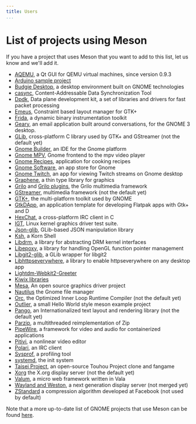 ```yaml
---
title: Users
...
```


# List of projects using Meson

If you have a project that uses Meson that you want to add to this list, let us know and we'll add it.

 - [AQEMU](https://github.com/tobimensch/aqemu), a Qt GUI for QEMU virtual machines, since version 0.9.3
 - [Arduino sample project](https://github.com/jpakkane/mesonarduino)
 - [Budgie Desktop](https://github.com/budgie-desktop/budgie-desktop), a desktop environment built on GNOME technologies
 - [casync](https://github.com/systemd/casync), Content-Addressable Data Synchronization Tool
 - [Dpdk](http://dpdk.org/ml/archives/dev/2018-January/089724.html), Data plane development kit, a set of libraries and drivers for fast packet processing
 - [Emeus](https://github.com/ebassi/emeus), Constraint based layout manager for GTK+
 - [Frida](https://www.frida.re/), a dynamic binary instrumentation toolkit
 - [Geary](https://wiki.gnome.org/Apps/Geary), an email application built around conversations, for the GNOME 3 desktop.
 - [GLib](https://git.gnome.org/browse/glib/), cross-platform C library used by GTK+ and GStreamer (not the default yet)
 - [Gnome Builder](https://git.gnome.org/browse/gnome-builder/), an IDE for the Gnome platform
 - [Gnome MPV](https://github.com/gnome-mpv/gnome-mpv), Gnome frontend to the mpv video player
 - [Gnome Recipes](https://github.com/matthiasclasen/gr), application for cooking recipes
 - [Gnome Software](https://git.gnome.org//browse/gnome-software), an app store for Gnome
 - [Gnome Twitch](https://github.com/vinszent/gnome-twitch), an app for viewing Twitch streams on Gnome desktop
 - [Graphene](https://ebassi.github.io/graphene/), a thin type library for graphics
 - [Grilo](https://mail.gnome.org/archives/grilo-list/2017-February/msg00000.html) and [Grilo plugins](https://git.gnome.org/browse/grilo-plugins/commit/?id=ea047c4fb63e90268eb795ed91a09a2be5068a4c), the Grilo multimedia framework
 - [GStreamer](https://cgit.freedesktop.org/gstreamer/gstreamer/), multimedia framework (not the default yet)
 - [GTK+](https://git.gnome.org/browse/gtk+/), the multi-platform toolkit used by GNOME
 - [GtkDApp](https://gitlab.com/csoriano/GtkDApp), an application template for developing Flatpak apps with Gtk+ and D
 - [HexChat](https://github.com/hexchat/hexchat), a cross-platform IRC client in C
 - [IGT](https://cgit.freedesktop.org/xorg/app/intel-gpu-tools/), Linux kernel graphics driver test suite.
 - [Json-glib](https://git.gnome.org/browse/json-glib), GLib-based JSON manipulation library
 - [Ksh](https://github.com/att/ast), a Korn Shell
 - [Libdrm](https://cgit.freedesktop.org/drm/libdrm/), a library for abstracting DRM kernel interfaces
 - [Libepoxy](https://github.com/anholt/libepoxy/), a library for handling OpenGL function pointer management
 - [Libgit2-glib](https://git.gnome.org/browse/libgit2-glib/), a GLib wrapper for libgit2
 - [Libhttpseverywhere](https://github.com/grindhold/libhttpseverywhere), a library to enable httpseverywhere on any desktop app
 - [Lightdm-Webkit2-Greeter](https://github.com/Antergos/lightdm-webkit2-greeter)
 - [Kiwix libraries](https://github.com/kiwix/kiwix-lib)
 - [Mesa](https://www.mesa3d.org/), An open source graphics driver project
 - [Nautilus](https://git.gnome.org/browse/nautilus/commit/?id=ed5652c89ac0654df2e82b54b00b27d51c825465) the Gnome file manager
 - [Orc](http://cgit.freedesktop.org/gstreamer/orc/), the Optimized Inner Loop Runtime Compiler (not the default yet)
 - [Outlier](https://github.com/kerolasa/outlier), a small Hello World style meson example project
 - [Pango](https://git.gnome.org/browse/pango/), an Internationalized text layout and rendering library (not the default yet)
 - [Parzip](https://github.com/jpakkane/parzip), a multithreaded reimplementation of Zip
 - [PipeWire](https://pipewire.org/), a framework for video and audio for containerized applications
 - [Pitivi](http://pitivi.org/), a nonlinear video editor
 - [Polari](https://git.gnome.org/browse/polari), an IRC client
 - [Sysprof](https://wiki.gnome.org/Apps/Sysprof), a profiling tool
 - [systemd](https://github.com/systemd/systemd), the init system
 - [Taisei Project](https://taisei-project.org/), an open-source Touhou Project clone and fangame
 - [Xorg](https://cgit.freedesktop.org/xorg/xserver/) the X.org display server (not the default yet)
 - [Valum](https://github.com/valum-framework/valum), a micro web framework written in Vala
 - [Wayland and Weston](https://lists.freedesktop.org/archives/wayland-devel/2016-November/031984.html), a next generation display server (not merged yet)
 - [ZStandard](https://github.com/facebook/zstd/commit/4dca56ed832c6a88108a2484a8f8ff63d8d76d91) a compression algorithm developed at Facebook (not used by default)

Note that a more up-to-date list of GNOME projects that use Meson can be found [here](https://wiki.gnome.org/Initiatives/GnomeGoals/MesonPorting).
